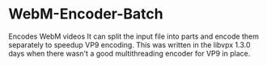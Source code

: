 # WebM-Encoder-Batch
Encodes WebM videos
It can split the input file into parts and encode them separately to speedup VP9 encoding. This was written in the libvpx 1.3.0 days when there wasn't a good multithreading encoder for VP9 in place.
